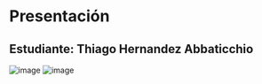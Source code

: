# Presentación

## Estudiante: Thiago Hernandez Abbaticchio

![image](https://user-images.githubusercontent.com/82011983/114091730-665c4380-988f-11eb-879c-ca929ce739d7.png)
![image](ThiagofotoLinkedIn.jpg)